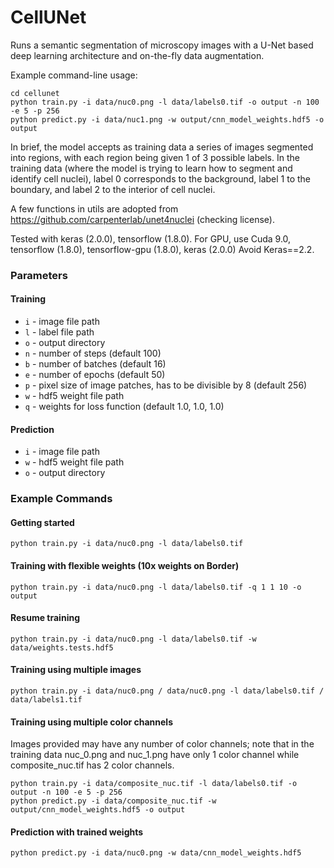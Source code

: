 # CellUNet

Runs a semantic segmentation of microscopy images with a U-Net based deep
learning architecture and on-the-fly data augmentation. 

Example command-line usage:
```
cd cellunet
python train.py -i data/nuc0.png -l data/labels0.tif -o output -n 100 -e 5 -p 256
python predict.py -i data/nuc1.png -w output/cnn_model_weights.hdf5 -o output
```

In brief, the model accepts as training data a series of images segmented into 
regions, with each region being given 1 of 3 possible labels. In the training
data (where the model is trying to learn how to segment and identify cell nuclei), 
label 0 corresponds to the background, label 1 to the boundary, and label 2 to 
the interior of cell nuclei. 

A few functions in utils are adopted from https://github.com/carpenterlab/unet4nuclei (checking license).  

Tested with keras (2.0.0), tensorflow (1.8.0).
For GPU, use Cuda 9.0, tensorflow (1.8.0), tensorflow-gpu (1.8.0), keras (2.0.0)
Avoid Keras==2.2.

### Parameters

#### Training

- `i` - image file path
- `l` - label file path
- `o` - output directory
- `n` - number of steps (default 100)
- `b` - number of batches (default 16)
- `e` - number of epochs (default 50)
- `p` - pixel size of image patches, has to be divisible by 8 (default 256)
- `w` - hdf5 weight file path
- `q` - weights for loss function (default 1.0, 1.0, 1.0)

#### Prediction

- `i` - image file path
- `w` - hdf5 weight file path 
- `o` - output directory

### Example Commands


#### Getting started
```
python train.py -i data/nuc0.png -l data/labels0.tif
```

#### Training with flexible weights (10x weights on Border)
```
python train.py -i data/nuc0.png -l data/labels0.tif -q 1 1 10 -o output
```

#### Resume training
```
python train.py -i data/nuc0.png -l data/labels0.tif -w data/weights.tests.hdf5
```

#### Training using multiple images
```
python train.py -i data/nuc0.png / data/nuc0.png -l data/labels0.tif / data/labels1.tif
```

#### Training using multiple color channels
Images provided may have any number of color channels; note that in the training
data nuc_0.png and nuc_1.png have only 1 color channel while composite_nuc.tif has
2 color channels.
```
python train.py -i data/composite_nuc.tif -l data/labels0.tif -o output -n 100 -e 5 -p 256
python predict.py -i data/composite_nuc.tif -w output/cnn_model_weights.hdf5 -o output
```

#### Prediction with trained weights
```
python predict.py -i data/nuc0.png -w data/cnn_model_weights.hdf5
```
